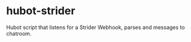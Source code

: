 hubot-strider
=============

Hubot script that listens for a Strider Webhook, parses and messages to chatroom.
